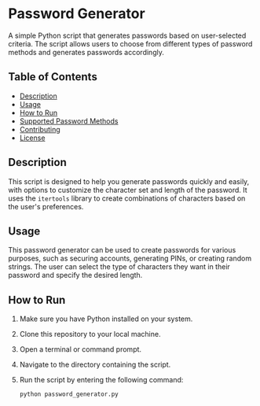 # Password Generator

A simple Python script that generates passwords based on user-selected criteria. The script allows users to choose from different types of password methods and generates passwords accordingly.

## Table of Contents

- [Description](#description)
- [Usage](#usage)
- [How to Run](#how-to-run)
- [Supported Password Methods](#supported-password-methods)
- [Contributing](#contributing)
- [License](#license)

## Description

This script is designed to help you generate passwords quickly and easily, with options to customize the character set and length of the password. It uses the `itertools` library to create combinations of characters based on the user's preferences.

## Usage

This password generator can be used to create passwords for various purposes, such as securing accounts, generating PINs, or creating random strings. The user can select the type of characters they want in their password and specify the desired length.

## How to Run

1. Make sure you have Python installed on your system.
2. Clone this repository to your local machine.
3. Open a terminal or command prompt.
4. Navigate to the directory containing the script.
5. Run the script by entering the following command:

   ```bash
   python password_generator.py
